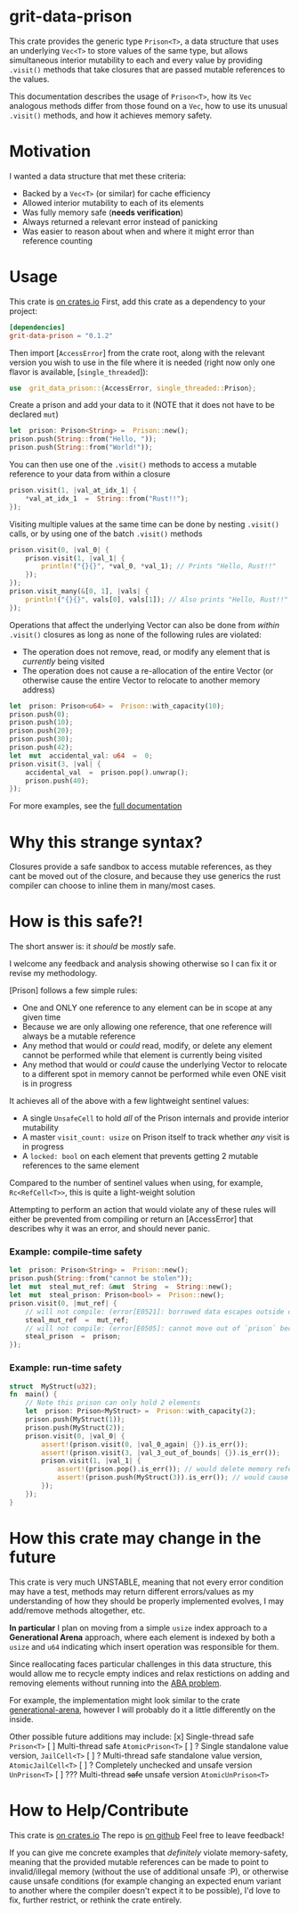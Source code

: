 # grit-data-prison
This crate provides the generic type `Prison<T>`, a data structure that uses an underlying `Vec<T>` to store values of the same type, but allows simultaneous interior mutability to each and every  value by providing `.visit()` methods that take closures that are passed mutable references to the values.

This documentation describes the usage of `Prison<T>`, how its `Vec` analogous methods differ from those found on a `Vec`, how to use its unusual `.visit()` methods, and how it achieves memory safety.
# Motivation
I wanted a data structure that met these criteria:
- Backed by a `Vec<T>` (or similar) for cache efficiency
- Allowed interior mutability to each of its elements
- Was fully memory safe (**needs verification**)
- Always returned a relevant error instead of panicking
- Was easier to reason about when and where it might error than reference counting
# Usage
This crate is [on crates.io](https://crates.io/crates/grit-data-prison)
First, add this crate as a dependency to your project:
```toml
[dependencies]
grit-data-prison = "0.1.2"
```
Then import [`AccessError`] from the crate root, along with the relevant version you wish to use in the file where it is needed (right now only one flavor is available, [`single_threaded`]):
```rust
use  grit_data_prison::{AccessError, single_threaded::Prison};
```
Create a prison and add your data to it (NOTE that it does not have to be declared `mut`)
```rust
let  prison: Prison<String> =  Prison::new();
prison.push(String::from("Hello, "));
prison.push(String::from("World!"));
```
You can then use one of the `.visit()` methods to access a mutable reference to your data from within a closure
```rust
prison.visit(1, |val_at_idx_1| {
	*val_at_idx_1  =  String::from("Rust!!");
});
```
Visiting multiple values at the same time can be done by nesting `.visit()` calls, or by using one of the batch `.visit()` methods
```rust
prison.visit(0, |val_0| {
	prison.visit(1, |val_1| {
		println!("{}{}", *val_0, *val_1); // Prints "Hello, Rust!!"
	});
});
prison.visit_many(&[0, 1], |vals| {
	println!("{}{}", vals[0], vals[1]); // Also prints "Hello, Rust!!"
});
```
Operations that affect the underlying Vector can also be done from *within* `.visit()` closures as long as none of the following rules are violated:
- The operation does not remove, read, or modify any element that is *currently* being visited
 - The operation does not cause a re-allocation of the entire Vector (or otherwise cause the entire Vector to relocate to another memory address)
```rust
let  prison: Prison<u64> =  Prison::with_capacity(10);
prison.push(0);
prison.push(10);
prison.push(20);
prison.push(30);
prison.push(42);
let  mut  accidental_val: u64  =  0;
prison.visit(3, |val| {
	accidental_val  =  prison.pop().unwrap();
	prison.push(40);
});
```
For more examples, see the [full documentation](https://docs.rs/grit-data-prison/0.1.2/grit_data_prison/)
# Why this strange syntax?
Closures provide a safe sandbox to access mutable references, as they cant be moved out of the closure, and because they use generics the rust compiler can choose to inline them in many/most cases.
# How is this safe?!
The short answer is: it *should* be *mostly* safe.

I welcome any feedback and analysis showing otherwise so I can fix it or revise my methodology.

[Prison] follows a few simple rules:
- One and ONLY one reference to any element can be in scope at any given time
- Because we are only allowing one reference, that one reference will always be a mutable reference
 - Any method that would or *could* read, modify, or delete any element cannot be performed while that element is currently being visited
- Any method that would or *could* cause the underlying Vector to relocate to a different spot in memory cannot be performed while even ONE visit is in progress

It achieves all of the above with a few lightweight sentinel values:
- A single `UnsafeCell` to hold *all* of the Prison internals and provide interior mutability
- A master `visit_count: usize` on Prison itself to track whether *any* visit is in progress
- A `locked: bool` on each element that prevents getting 2 mutable references to the same element

Compared to the number of sentinel values when using, for example, `Rc<RefCell<T>>`, this is quite a light-weight solution

Attempting to perform an action that would violate any of these rules will either be prevented from compiling or return an [AccessError] that describes why it was an error, and should never panic.
### Example: compile-time safety
```rust
let  prison: Prison<String> =  Prison::new();
prison.push(String::from("cannot be stolen"));
let  mut  steal_mut_ref: &mut  String  =  String::new();
let  mut  steal_prison: Prison<bool> =  Prison::new();
prison.visit(0, |mut_ref| {
	// will not compile: (error[E0521]: borrowed data escapes outside of closure)
	steal_mut_ref  =  mut_ref;
	// will not compile: (error[E0505]: cannot move out of `prison` because it is borrowed)
	steal_prison  =  prison;
});
```
### Example: run-time safety
```rust
struct  MyStruct(u32);
fn  main() {
	// Note this prison can only hold 2 elements
	let  prison: Prison<MyStruct> =  Prison::with_capacity(2); 
	prison.push(MyStruct(1));
	prison.push(MyStruct(2));
	prison.visit(0, |val_0| {
		assert!(prison.visit(0, |val_0_again| {}).is_err());
		assert!(prison.visit(3, |val_3_out_of_bounds| {}).is_err());
		prison.visit(1, |val_1| {
			assert!(prison.pop().is_err()); // would delete memory referenced by val_1
			assert!(prison.push(MyStruct(3)).is_err()); // would cause reallocation and invalidate any current references
		});
	});
}
```
# How this crate may change in the future
This crate is very much UNSTABLE, meaning that not every error condition may have a test, methods may return different errors/values as my understanding of how they should be properly implemented evolves, I may add/remove methods altogether, etc.

**In particular** I plan on moving from a simple `usize` index approach to a **Generational Arena** approach, where each element is indexed by both a `usize` and `u64` indicating which insert operation was responsible for them.

Since reallocating faces particular challenges in this data structure, this would allow me to recycle empty indices and relax restictions on adding and removing elements without running into the [ABA problem](https://en.wikipedia.org/wiki/ABA_problem).

For example, the implementation might look similar to the crate [generational-arena](https://crates.io/crates/generational-arena), however I will probably do it a little differently on the inside.

Other possible future additions may include:
[x] Single-thread safe `Prison<T>`
[ ] Multi-thread safe `AtomicPrison<T>`
[ ] ? Single standalone value version, `JailCell<T>`
[ ] ? Multi-thread safe standalone value version, `AtomicJailCell<T>`
[ ] ? Completely unchecked and unsafe version `UnPrison<T>`
[ ] ??? Multi-thread ~~safe~~ unsafe version `AtomicUnPrison<T>`
# How to Help/Contribute
This crate is [on crates.io](https://crates.io/crates/grit-data-prison)
The repo is [on github](https://github.com/gabe-lee/grit-data-prison)
Feel free to leave feedback!

If you can give me concrete examples that *definitely* violate memory-safety, meaning that the provided mutable references can be made to point to invalid/illegal memory (without the use of additional unsafe :P), or otherwise cause unsafe conditions (for example changing an expected enum variant to another where the compiler doesn't expect it to be possible), I'd love to fix, further restrict, or rethink the crate entirely.
